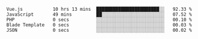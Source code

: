 <!--START_SECTION:waka-->

```text
Vue.js           10 hrs 13 mins  ███████████████████████░░   92.33 %
JavaScript       49 mins         ██░░░░░░░░░░░░░░░░░░░░░░░   07.52 %
PHP              0 secs          ░░░░░░░░░░░░░░░░░░░░░░░░░   00.10 %
Blade Template   0 secs          ░░░░░░░░░░░░░░░░░░░░░░░░░   00.03 %
JSON             0 secs          ░░░░░░░░░░░░░░░░░░░░░░░░░   00.02 %
```

<!--END_SECTION:waka-->
